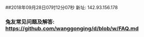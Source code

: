 ##2018年09月28日07时12分07秒 新址: 142.93.156.178
### 兔友常见问题及解答: https://github.com/wanggonging/d/blob/w/FAQ.md
